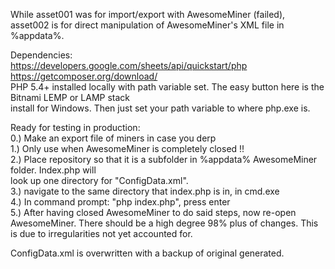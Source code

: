 While asset001 was for import/export with AwesomeMiner (failed), asset002 is for direct manipulation of AwesomeMiner's XML file in %appdata%.  

Dependencies:  
https://developers.google.com/sheets/api/quickstart/php  
https://getcomposer.org/download/  
PHP 5.4+ installed locally with path variable set. The easy button here is the Bitnami LEMP or LAMP stack  
install for Windows. Then just set your path variable to where php.exe is.  

Ready for testing in production:  
0.) Make an export file of miners in case you derp  
1.) Only use when AwesomeMiner is completely closed !!  
2.) Place repository so that it is a subfolder in %appdata% AwesomeMiner folder. Index.php will  
look up one directory for "ConfigData.xml".  
3.) navigate to the same directory that index.php is in, in cmd.exe  
4.) In command prompt: "php index.php", press enter  
5.) After having closed AwesomeMiner to do said steps, now re-open AwesomeMiner. There should be a high  degree  98% plus of changes. This is due to irregularities not yet accounted for.  
  
ConfigData.xml is overwritten with a backup of original generated.